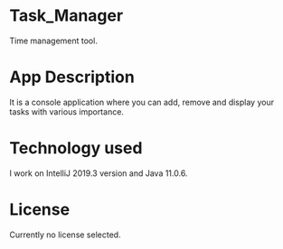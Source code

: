 # Task_Manager
Time management tool.

# App Description
It is a console application where you can add, remove and display your tasks with various importance.

# Technology used
I work on IntelliJ 2019.3 version and Java 11.0.6.

# License
Currently no license selected.
